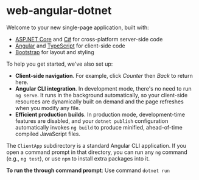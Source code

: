 # web-angular-dotnet

<p>Welcome to your new single-page application, built with:</p>
<ul>
  <li><a href='https://get.asp.net/'>ASP.NET Core</a> and <a href='https://msdn.microsoft.com/en-us/library/67ef8sbd.aspx'>C#</a> for cross-platform server-side code</li>
  <li><a href='https://angular.io/'>Angular</a> and <a href='http://www.typescriptlang.org/'>TypeScript</a> for client-side code</li>
  <li><a href='http://getbootstrap.com/'>Bootstrap</a> for layout and styling</li>
</ul>
<p>To help you get started, we've also set up:</p>
<ul>
  <li><strong>Client-side navigation</strong>. For example, click <em>Counter</em> then <em>Back</em> to return here.</li>
  <li><strong>Angular CLI integration</strong>. In development mode, there's no need to run <code>ng serve</code>. It runs in the background automatically, so your client-side resources are dynamically built on demand and the page refreshes when you modify any file.</li>
  <li><strong>Efficient production builds</strong>. In production mode, development-time features are disabled, and your <code>dotnet publish</code> configuration automatically invokes <code>ng build</code> to produce minified, ahead-of-time compiled JavaScript files.</li>
</ul>
<p>The <code>ClientApp</code> subdirectory is a standard Angular CLI application. If you open a command prompt in that directory, you can run any <code>ng</code> command (e.g., <code>ng test</code>), or use <code>npm</code> to install extra packages into it.</p>

<p><strong>To run the through command prompt</strong>: Use command <code>dotnet run</code></p>
